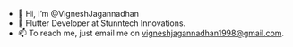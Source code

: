 - 👋 Hi, I’m @VigneshJagannadhan
- 👀 Flutter Developer at Stunntech Innovations.
- 📫 To reach me, just email me on vigneshjagannadhan1998@gmail.com.
